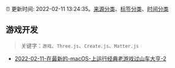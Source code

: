 :alarm_clock: 更新时间: 2022-02-11 13:24:35。[来源分类](../README.md)、[标签分类](../TAGS.md)、[时间分类](../TIMELINE.md)

## 游戏开发


> 关键字：`游戏`、`Three.js`、`Create.js`、`Matter.js`



- [2022-02-11-在最新的-macOS-上运行经典老游戏过山车大亨-2](https://www.v2ex.com/t/833262) 